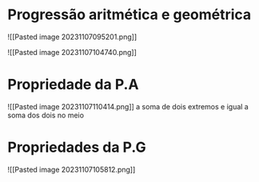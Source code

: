 # Progressão aritmética e geométrica

![[Pasted image 20231107095201.png]]



![[Pasted image 20231107104740.png]]
# Propriedade da P.A

![[Pasted image 20231107110414.png]]
a soma de dois extremos e igual a soma dos dois no meio
# Propriedades da P.G

![[Pasted image 20231107105812.png]]





